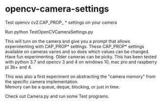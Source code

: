 # opencv-camera-settings
Test opencv cv2.CAP_PROP_ * settings on your camera

Run python TestOpenCVCameraSettings.py

This will turn on the camera and give you a prompt that allows experimenting with CAP_PROP* settings.  These CAP_PROP* settings available
on cameras varies and so does which values can be changed.  Have fun experimenting.   Older cameras can be picky.  This has been tested
with python 3.7 and opencv 3 and 4 on windows 10, mac pro and raspberry pi 3b+ and 4.

This was also a first experiment on abstracting the "camera memory" from the specific camera implementation.  
Memory can be a queue, deque, blocking, or just in time.

Check out Camera.py and run some Test programs.
